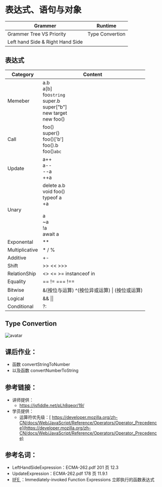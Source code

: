 # 表达式、语句与对象

| Grammer | Runtime |
| --- | --- | 
| Grammer Tree VS Priority | Type Convertion |
| Left hand Side & Right Hand Side |  |

## 表达式
| Category | Content |
| --- | --- | 
| Memeber |  a.b <br /> a[b] <br /> foo`string` <br /> super.b <br /> super["b"] <br /> new target <br /> new foo() |
|Call| foo() <br /> super() <br /> foo()['b'] <br /> foo().b <br /> foo()`abc`|
| Update  |  a++ <br /> a--<br />  --a <br /> ++a  |
| Unary  |  delete a.b<br /> void foo()<br /> typeof a<br /> +a<br /> <br />a<br /> ~a<br /> !a<br /> await a   |
| Exponental  | **   |
| Multiplicative  |  * / %   |
| Additive  |  +-  |
| Shift  | >> <<  >>>   |
| RelationShip  |  <> <=  >=  instanceof in   | 
|Equality | == != === !== |
|Bitwise | &(按位与运算)  ^(按位异或运算) &#124; (按位或运算)|
|Logical |  && &#124;&#124; |
|Conditional | ?: |



## Type Convertion
![avatar](https://static001.geekbang.org/resource/image/71/20/71bafbd2404dc3ffa5ccf5d0ba077720.jpg)


## 课后作业：

- 函数 convertStringToNumber
- 以及函数 convertNumberToString


## 参考链接：

- 讲师提供：
  - <https://jsfiddle.net/pLh8qeor/19/>
- 学员提供：
  - 运算符优先级：[ https://developer.mozilla.org/zh-CN/docs/Web/JavaScript/Reference/Operators/Operator_Precedence](https://developer.mozilla.org/zh-CN/docs/Web/JavaScript/Reference/Operators/Operator_Precedence)

## 参考名词：

- LeftHandSideExpression：ECMA-262.pdf 201 页 12.3
- UpdateExpression：ECMA-262.pdf 178 页 11.9.1
- [IIFE ](https://zh.wikipedia.org/wiki/%E7%AB%8B%E5%8D%B3%E8%B0%83%E7%94%A8%E5%87%BD%E6%95%B0%E8%A1%A8%E8%BE%BE%E5%BC%8F)：Immediately-invoked Function Expressions 立即执行的函数表达式